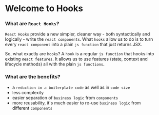 # Welcome to Hooks

### What are `React Hooks`?

`React Hooks` provide a new simpler, cleaner way -  both syntactically and logically - write the `react components`. What `hooks` allow us to do is to turn every `react component` into a plain `js function` that just returns JSX. 

So, what exactly are `hooks`? A `hook` is a regular `js function` that hooks into existing `React features`. It allows us to use features (state, context and lifecycle methods) all with the plain `js functions`.

### What are the benefits? 

-  a `reduction in a boilerplate code` as well as in `code size`
-  less complexity
-  easier separation of `business logic` from `components`
-  more reusability, it's much easier to re-use `business logic` from different `components`